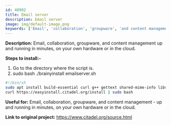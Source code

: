```yaml
---
id: 48902
title: Email server
description: Email server
image: img/default-image.png
keywords: ['Email', 'collaboration', 'groupware', 'and content management - up and running in minutes', 'on your own hardware or in the cloud']
---
```



**Description:** Email, collaboration, groupware, and content management up and running in minutes, on your own hardware or in the cloud.

**Steps to install:-**

1. Go to the directory where the script is.
1. sudo bash ./brainyinstall emailserver.sh
```bash
#!/bin/sh
sudo apt install build-essential curl g++ gettext shared-mime-info libssl-dev zlib1g-dev 
curl https://easyinstall.citadel.org/install | sudo bash
```
**Useful for:** Email, collaboration, groupware, and content management - up and running in minutes, on your own hardware or in the cloud.

**Link to original project:** https://www.citadel.org/source.html